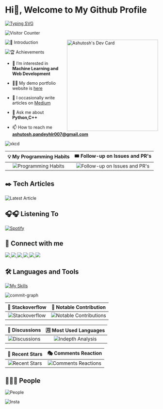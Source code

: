 # Hi👋, Welcome to My Github Profile

[![Typing SVG](https://readme-typing-svg.herokuapp.com?font=Rubik+Moonrocks&size=60&center=true&vCenter=true&width=1500&height=300&lines=Hi%2C+I'm+Ashutosh+Pandey;I'm+a+Systems+Engineer+and+Technical+Writer)](https://git.io/typing-svg)

![Visitor Counter](https://komarev.com/ghpvc/?username=DataCrusade1999&style=plastic&color=blueviolet)

<a href="https://app.daily.dev/DataCrusade1999"><img src="https://github.com/DataCrusade1999/DataCrusade1999/blob/master/devcard.svg" width="300" alt="Ashutosh's Dev Card" align="right"/></a>

![ 🙋 Introduction](./metrics.plugin.introduction.svg)

![ 🏆 Achievements](./metrics.plugin.achievements.compact.svg)

- 🌱 I’m interested in **Machine Learning and Web Development**

- 👨‍💻 My demo portfolio website is [here](https://datacrusade1999.github.io/)

- 📝 I occasionally write articles on [Medium](https://medium.com/@ashutosh.pandeyhlr007)

- 💬 Ask me about **Python,C++**

- 📫 How to reach me **ashutosh.pandeyhlr007@gmail.com**

![xkcd](./metrics.plugin.screenshot.svg)

| 💡 My Programming Habits      | 🎟️ Follow-up on Issues and PR's |
| :----: | :----: |
| ![Programming Habits](./metrics.plugin.habits.facts.svg)      |   ![Follow-up on Issues and PR's](./metrics.plugin.followup.indepth.svg)    |

## ✒️ Tech Articles

![Latest Article](./metrics.plugin.posts.full.svg)

## 🎧🎧 Listening To

[![Spotify](https://novatorem-omega-one.vercel.app/api/spotify)](https://open.spotify.com/user/https://novatorem-omega-one.vercel.app)

## 🔗 Connect with me

<span>
 <a href="https://www.instagram.com/ashutosh_pandey1999/">
 <img src="./icons8-instagram-50.svg">
 </a>
</span>
<span>
 <a href="https://www.linkedin.com/in/ashutosh-pandey-25bbba15b/">
 <img src="./icons8-linkedin-50.svg">
 </a>
 </span>
<span>
 <a href="https://twitter.com/DataCrusade1999">
 <img src="./icons8-twitter-50.svg">
 </a>
 </span>
<span>
 <a href="https://www.reddit.com/user/DataCrusade1999">
 <img src="./icons8-reddit-50.svg">
 </a>
 </span>
<span>
 <a href="https://stackoverflow.com/users/13128057/datacrusade1999?tab=profile">
 <img src="./icons8-stack-overflow-50.svg">
 </a>
 </span>
 <span>
 <a href="https://dev.to/datacrusade1999">
 <img src="./dev-to.png">
 </a>
</span>

## 🛠️ Languages and Tools

[![My Skills](https://skillicons.dev/icons?i=js,aws,gcp,docker,py,nextjs,tensorflow,pytorch,react,bash,django,git,vim,linux)](https://skillicons.dev)

![commit-graph](./profile-3d-contrib/profile-south-season-animate.svg)

| 💬 Stackoverflow      | 🎩 Notable Contribution |
| :----: | :----: |
| ![Stackoverflow](./metrics.plugin.stackoverflow.svg)      | ![Notable Contributions](./metrics.plugin.notable.indepth.svg)       |

| 💬 Discussions      | 🈷️ Most Used Languages |
| :----: | :----: |
| ![Discussions](./metrics.plugin.discussions.svg)      | ![Indepth Analysis](./metrics.plugin.languages.indepth.svg)       |

| 🌟 Recent Stars      | 🎭 Comments Reaction |
| :----:      | :----: |
| ![Recent Stars](./metrics.plugin.stars.svg)      | ![Comments Reactions](./metrics.plugin.reactions.svg)       |

## 🧑‍🤝‍🧑 People  

![People](./metrics.plugin.people.repository.svg)

<!--[Lines Changed](./metrics.plugin.lines.svg)-->

<!--![Wakatime](./metrics.plugin.wakatime.svg)-->

![Insta](./icons8-reddit-50.svg)
